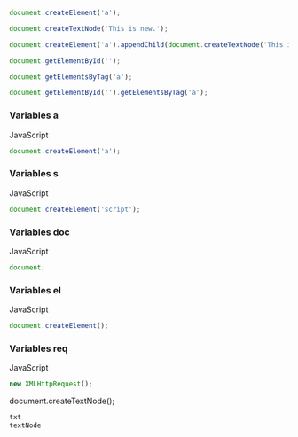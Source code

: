 ```javascript
document.createElement('a');
```
```javascript
document.createTextNode('This is new.');
```
```javascript
document.createElement('a').appendChild(document.createTextNode('This is new.'));
```
```javascript
document.getElementById('');
```
```javascript
document.getElementsByTag('a');
```
```javascript
document.getElementById('').getElementsByTag('a');
```

### Variables a
JavaScript
```javascript
document.createElement('a');
```

### Variables s
JavaScript
```javascript
document.createElement('script');
```

### Variables doc
JavaScript
```javascript
document;
```

### Variables el
JavaScript
```javascript
document.createElement();
```

### Variables req
JavaScript
```javascript
new XMLHttpRequest();
```


document.createTextNode();
```javascript
txt
textNode
```

